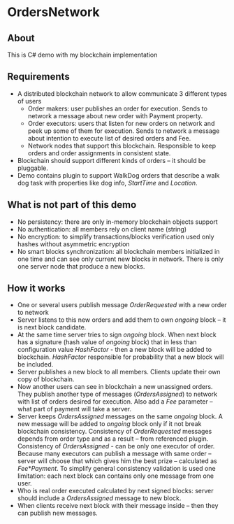 # OrdersNetwork

## About
This is C# demo with my blockchain implementation

## Requirements
* A distributed blockchain network to allow communicate 3 different types of users
  * Order makers: user publishes an order for execution. Sends to network a message about new order with Payment property.
  * Order executors: users that listen for new orders on network and peek up some of them for execution. Sends to network a message about intention to execute list of desired orders and Fee.
  * Network nodes that support this blockchain. Responsible to keep orders and order assignments in consistent state.
* Blockchain should support different kinds of orders – it should be pluggable.
* Demo contains plugin to support WalkDog orders that describe a walk dog task with properties like dog info, _StartTime_ and _Location_.

## What is not part of this demo
* No persistency: there are only in-memory blockchain objects support
* No authentication: all members rely on client name (string)
* No encryption: to simplify transactions/blocks verification used only hashes without asymmetric encryption
* No smart blocks synchronization: all blockchain members initialized in one time and can see only current new blocks in network. There is only one server node that produce a new blocks.

## How it works
* One or several users publish message _OrderRequested_ with a new order to network
* Server listens to this new orders and add them to own _ongoing_ block – it is next block candidate.
* At the same time server tries to sign _ongoing_ block. When next block has a signature (hash value of _ongoing_ block) that in less than configuration value _HashFactor_ - then a new block will be added to blockchain. _HashFactor_ responsible for probability that a new block will be included.
* Server publishes a new block to all members. Clients update their own copy of blockchain.
* Now another users can see in blockchain a new unassigned orders. They publish another type of messages (_OrdersAssigned_) to network with list of orders desired for execution. Also add a _Fee_ parameter – what part of payment will take a server.
* Server keeps _OrdersAssigned_ messages on the same _ongoing_ block. A new message will be added to _ongoing_ block only if it not break blockchain consistency. Consistency of _OrderRequested_ messages depends from order type and as a result – from referenced plugin. Consistency of _OrdersAssigned_ - can be only one executor of order. Because many executors can publish a message with same order – server will choose that which gives him the best prize – calculated as _Fee_*_Payment_. To simplify general consistency validation is used one limitation: each next block can contains only one message from one user.
* Who is real order executed calculated by next signed blocks: server should include a _OrdersAssigned_ message to new block.
* When clients receive next block with their message inside – then they can publish new messages.
